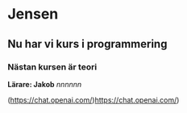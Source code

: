# Jensen

## Nu har vi kurs i programmering

### Nästan kursen är teori

**Lärare: Jakob** _nnnnnn_


(https://chat.openai.com/)https://chat.openai.com/) 
